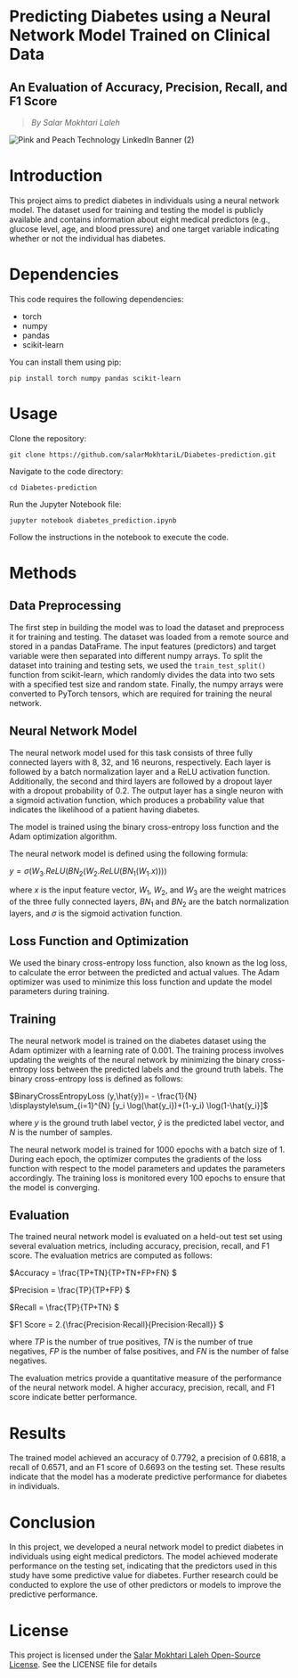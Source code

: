 # Predicting Diabetes using a Neural Network Model Trained on Clinical Data
## An Evaluation of Accuracy, Precision, Recall, and F1 Score

> $By$ $Salar$ $Mokhtari$ $Laleh$ 

![Pink and Peach Technology LinkedIn Banner (2)](https://github.com/salarMokhtariL/Diabetes-prediction/assets/75142232/6f8f0b5a-41b8-4518-b8df-eec991df8fce)

# Introduction
This project aims to predict diabetes in individuals using a neural network model. The dataset used for training and testing the model is publicly available and contains information about eight medical predictors (e.g., glucose level, age, and blood pressure) and one target variable indicating whether or not the individual has diabetes.

# Dependencies

This code requires the following dependencies:

* torch
* numpy
* pandas
* scikit-learn


You can install them using pip:

```
pip install torch numpy pandas scikit-learn
```

# Usage
Clone the repository:

```
git clone https://github.com/salarMokhtariL/Diabetes-prediction.git
```
Navigate to the code directory:
```
cd Diabetes-prediction
```

Run the Jupyter Notebook file:

```
jupyter notebook diabetes_prediction.ipynb
```
Follow the instructions in the notebook to execute the code.


# Methods
## Data Preprocessing
The first step in building the model was to load the dataset and preprocess it for training and testing. The dataset was loaded from a remote source and stored in a pandas DataFrame. The input features (predictors) and target variable were then separated into different numpy arrays. To split the dataset into training and testing sets, we used the `train_test_split()` function from scikit-learn, which randomly divides the data into two sets with a specified test size and random state. Finally, the numpy arrays were converted to PyTorch tensors, which are required for training the neural network.

## Neural Network Model
The neural network model used for this task consists of three fully connected layers with 8, 32, and 16 neurons, respectively. Each layer is followed by a batch normalization layer and a ReLU activation function. Additionally, the second and third layers are followed by a dropout layer with a dropout probability of 0.2. The output layer has a single neuron with a sigmoid activation function, which produces a probability value that indicates the likelihood of a patient having diabetes.

The model is trained using the binary cross-entropy loss function and the Adam optimization algorithm.

The neural network model is defined using the following formula:

$y= \sigma(W_3.ReLU(BN_2(W_2.ReLU(BN_1(W_1.x))))$

where $x$ is the input feature vector, $W_1$, $W_2$, and $W_3$ are the weight matrices of the three fully connected layers, $BN_1$ and $BN_2$ are the batch normalization layers, and $\sigma$ is the sigmoid activation function.

## Loss Function and Optimization
We used the binary cross-entropy loss function, also known as the log loss, to calculate the error between the predicted and actual values. The Adam optimizer was used to minimize this loss function and update the model parameters during training.

## Training
The neural network model is trained on the diabetes dataset using the Adam optimizer with a learning rate of 0.001. The training process involves updating the weights of the neural network by minimizing the binary cross-entropy loss between the predicted labels and the ground truth labels. The binary cross-entropy loss is defined as follows:

$BinaryCrossEntropyLoss (y,\hat{y})= - \frac{1}{N} \displaystyle\sum_{i=1}^{N} [y_i \log(\hat{y_i})+(1-y_i) \log(1-\hat{y_i}]$

where $y$ is the ground truth label vector, $\hat{y}$ is the predicted label vector, and $N$ is the number of samples.

The neural network model is trained for 1000 epochs with a batch size of 1. During each epoch, the optimizer computes the gradients of the loss function with respect to the model parameters and updates the parameters accordingly. The training loss is monitored every 100 epochs to ensure that the model is converging.

## Evaluation
The trained neural network model is evaluated on a held-out test set using several evaluation metrics, including accuracy, precision, recall, and F1 score. The evaluation metrics are computed as follows:

$Accuracy = \frac{TP+TN}{TP+TN+FP+FN} $

$Precision = \frac{TP}{TP+FP} $

$Recall = \frac{TP}{TP+TN} $

$F1 Score = 2.{\frac{Precision⋅Recall}{Precision⋅Recall}} $

where $TP$ is the number of true positives, $TN$ is the number of true negatives, $FP$ is the number of false positives, and $FN$ is the number of false negatives.

The evaluation metrics provide a quantitative measure of the performance of the neural network model. A higher accuracy, precision, recall, and F1 score indicate better performance.
# Results
The trained model achieved an accuracy of 0.7792, a precision of 0.6818, a recall of 0.6571, and an F1 score of 0.6693 on the testing set. These results indicate that the model has a moderate predictive performance for diabetes in individuals.

# Conclusion
In this project, we developed a neural network model to predict diabetes in individuals using eight medical predictors. The model achieved moderate performance on the testing set, indicating that the predictors used in this study have some predictive value for diabetes. Further research could be conducted to explore the use of other predictors or models to improve the predictive performance.

# License
This project is licensed under the [Salar Mokhtari Laleh Open-Source License](https://github.com/salarMokhtariL/Salar-Mokhtari-Laleh-License). See the LICENSE file for details
